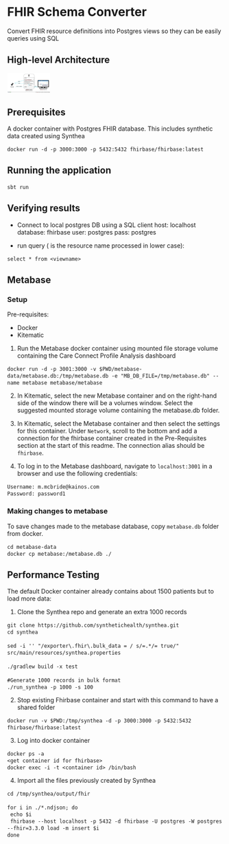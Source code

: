 # FHIR Schema Converter

Convert FHIR resource definitions into Postgres views so they can be easily queries using SQL

## High-level Architecture
<img src="images/architecture.png" width="100">

## Prerequisites

A docker container with Postgres FHIR database. This includes synthetic data created using Synthea

```
docker run -d -p 3000:3000 -p 5432:5432 fhirbase/fhirbase:latest
```

## Running the application

```
sbt run
```

## Verifying results
- Connect to local postgres DB using a SQL client
host: localhost
database: fhirbase
user: postgres
pass: postgres

- run query (<viewname> is the resource name processed in lower case):
```
select * from <viewname>
```

## Metabase
### Setup
Pre-requisites:
* Docker
* Kitematic

1. Run the Metabase docker container using mounted file storage volume containing the Care Connect Profile Analysis dashboard
```
docker run -d -p 3001:3000 -v $PWD/metabase-data/metabase.db:/tmp/metabase.db -e "MB_DB_FILE=/tmp/metabase.db" --name metabase metabase/metabase
```

2. In Kitematic, select the new Metabase container and on the right-hand side of the window there will be a volumes window. Select the suggested mounted storage volume containing the metabase.db folder.

3. In Kitematic, select the Metabase container and then select the settings for this container. Under `Network`, scroll to the bottom and add a connection for the fhirbase container created in the Pre-Requisites section at the start of this readme. The connection alias should be `fhirbase`.

4. To log in to the Metabase dashboard, navigate to `localhost:3001` in a browser and use the following credentials:
```
Username: m.mcbride@kainos.com
Password: password1
```

### Making changes to metabase
To save changes made to the metabase database, copy `metabase.db` folder from docker.
```
cd metabase-data
docker cp metabase:/metabase.db ./
```


## Performance Testing
The default Docker container already contains about 1500 patients but to load more data:

1. Clone the Synthea repo and generate an extra 1000 records
```
git clone https://github.com/synthetichealth/synthea.git
cd synthea

sed -i '' "/exporter\.fhir\.bulk_data = / s/=.*/= true/" src/main/resources/synthea.properties

./gradlew build -x test

#Generate 1000 records in bulk format
./run_synthea -p 1000 -s 100
```

2. Stop existing Fhirbase container and start with this command to have a shared folder
```
docker run -v $PWD:/tmp/synthea -d -p 3000:3000 -p 5432:5432 fhirbase/fhirbase:latest
```

3. Log into docker container
```
docker ps -a 
<get container id for fhirbase>
docker exec -i -t <container id> /bin/bash
```

4. Import all the files previously created by Synthea
```
cd /tmp/synthea/output/fhir

for i in ./*.ndjson; do
 echo $i
 fhirbase --host localhost -p 5432 -d fhirbase -U postgres -W postgres --fhir=3.3.0 load -m insert $i
done
```
